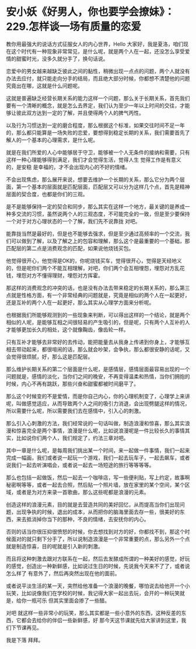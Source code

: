 # 安小妖《好男人，你也要学会撩妹》：229.怎样谈一场有质量的恋爱

教你用最强大的说话方式征服女人的内心世界，Hello 大家好，我是夏洛，咱们现在这个时代有一种现象非常常见，是什么呢，就是两个人在一起，还没怎么享受爱情的甜蜜时光，没多久就分手了，换句话说。

恋爱中的男女越来越缺乏彼此之间的黏性，稍微出现一点点的问题，两个人就没有办法去应付，就只能走向分手的结局，而且绝大部分时候，你都想不清楚他的问题究竟出在哪，这就是什么问题呢。

这就是普遍缺乏经营长期关系的能力这样一个问题，那么关于长期关系，首先我们要有一个清晰的概念，就是怎么去界定，我们认为至少一年以上时间的交往，才能够让彼此双方达到一定的了解，并且使得两个人的脾气丙性。

以及行为习惯达到一定的磨合程度，那么根据这个标准，如果交往时间不足一年的，那么都只能算是一场失败的恋爱，要想得到稳定长期的关系，我们需要首先了解人的一个基本的心理需求，是什么呢。

就是在我们所爱的人心中能够居于守卫，能够被一个人无条件的接纳和需要，只有这样一种心理能够得到满足，我们才会觉得生活，觉得人生 觉得工作是有意义的，是安稳 是幸福的，才不会出现内心的不好的情绪。

不会出现焦虑，那么展开来说，想要去维护一个长期的关系，那么它分为两个层面，第一个基本的层面就是匹配层面，匹配层又可以分为这样几个点，首先是精神层面的契合度，也都是你们的三观。

是不是能够保持一定的契合和同步，那么其实在这样一个地方，最关键的是养成一种多交流的习惯，虽然说两个人的三观态度，不可能完全的一致，但是至少要保持一个对于对方心理状态的一个了解，我们先不说靠拢 对吧。

能靠拢当然是最好的，但是也不能够去强求，但是至少通过高频率的一个交流，我们可以做到了解，以及了解之上的包容和理解，那么这个是最重要的一个基础，那匹配层的第二点是消费观念的匹配，如果说他烧钱买包。

他觉得很开心，他觉得是OK的，你呢烧钱买车，觉得很开心，觉得是天经地义的，但是呢你们两个不能互相理解，对吧，你们两个会互相埋怨，埋怨对方乱花钱，埋怨对方不懂得理财，埋怨对方挥霍。

那这样的消费观念的冲突的话，也是没有办法去带来稳定的长期关系的，那么第三点就是性格方面，有一个非常经典的问题就是，究竟是相似的两个人在一起更好，还是互补的两个人在一起更好，那么其实从心理学方面来分析呢。

也根据我们所能够观测到的一些现象来判断，可以得出这样的一个结论，就是两个相似的人呢，是能够互相之间很轻易的产生吸引的，但是呢，只有两个人互补的人才能够更加长久的相处，这个就像鞠齿，像齿轮一样。

只有互补才能够去非常好的去传动，能把能量去从我身上传递到你身上，才能够互相去带动起来，都很喧闹的话，那么就会吵架，会争执，那么都很安静的话呢，又会觉得很烦腻，好，那么这是匹配层。

那么维护长期关系的第二个层面是什么呢，是感情层，感情层面最容易出现的一个问题就是，感情的淡化，当你们之间的晚安，不再变得温柔和热情，当你们拥抱的时候，内心不再有跳跃，那些兴奋和甜蜜都被时间磨平了。

那么这个时候变的不是爱情，而是你自己内心，你的心理机制变了，心理学上来讲呢，叫做感觉适应，从而导致两个人之间的吸引力消退，会出现劈腿这样的情况，所以需要什么呢，所以需要我们去在感情中，引入心的刺激。

那么引入心刺激的方法，我们经常说的一句话叫做，制造浪漫和惊喜，那么其实浪漫和惊喜完全是两个事情，浪漫是什么呢，比如说浪漫呢是一件比较长久的事情其实，比如说你们两个人，我们规定了，约法三章对吧。

其中一章是什么呢，是每周我们挑出某一个时间，来一起做一件事情，我们一起来完成一幅画，我们或者说一起玩一个游戏，我们一起去玩车子，一起去飙车，或者说我们一起去听演唱会，或者说一起去一场短途的旅行等等等等。

那么也包括一起做饭，然后一起去一个咖啡店，写一些便利贴，写上约定，故事啊秘密啊等等，或者一起去合照，然后贴一个照片墙，放在家里的某个空间，某个区域，或者是为对方来录一首歌曲，那么这些呢都是浪漫的元素。

创造这样的浪漫元素，目的就是去营造共同的美好回忆，从而提高当你们出现问题，出现争执的时候，退出的成本，从而把你的脑海里面去存一些，很美好的东西，来去抵消掉你当下的那种，不良的情绪，去安抚你的内心。

否则的话当你很压抑很愤怒的时候，你去想找到对方的好，你都找不到，那这个时候面对的就只剩下分手了，所以说制造浪漫是一个非常重要的点，那么另外一个点就是制造惊喜，目的呢就是引入新的刺激。

而且将这种刺激去跟对方联系在一起，然后去发酵成所谓的一种美好的感觉，好玩的感觉，创造出一种新鲜感，比如说过生日的时候，先说我今天来不了了，或者说怎么样了 有意外了，然后再突然出现在他的面前。

或者说平淡生活的某一天，突然给他准备一个浪漫的晚餐，哪怕说去给他开一个小玩笑，比如说像我们在学校的时候，我记得大家一起出去玩，会开的一种玩笑就是，给你一瓶可乐 但其实里面会掺了一些醋。

对吧 就这样一些非常小的玩笑，那么其实都是一些小意外的东西，这种反差的东西，它都会去给你的伴侣一些新鲜感，好 那今天这节课就先给大家讲到这里，我们下节课再见。

我是下落 拜拜。